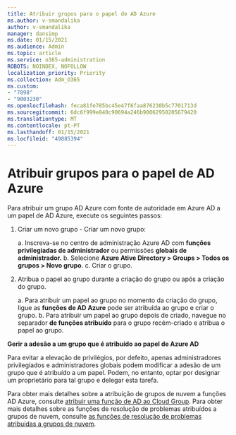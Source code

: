 ```yaml
---
title: Atribuir grupos para o papel de AD Azure
ms.author: v-smandalika
author: v-smandalika
manager: dansimp
ms.date: 01/15/2021
ms.audience: Admin
ms.topic: article
ms.service: o365-administration
ROBOTS: NOINDEX, NOFOLLOW
localization_priority: Priority
ms.collection: Adm_O365
ms.custom:
- "7898"
- "9003230"
ms.openlocfilehash: feca81fe785bc45e47f6faa876230b5c7701713d
ms.sourcegitcommit: 6dc6f999e840c90694a246b90062950205679420
ms.translationtype: MT
ms.contentlocale: pt-PT
ms.lasthandoff: 01/15/2021
ms.locfileid: "49885394"
---
```

# <a name="assigning-groups-to-azure-ad-role"></a>Atribuir grupos para o papel de AD Azure

Para atribuir um grupo AD Azure com fonte de autoridade em Azure AD a um papel de AD Azure, execute os seguintes passos:

1. Criar um novo grupo - Criar um novo grupo:

    a. Inscreva-se no centro de administração Azure AD com **funções privilegiadas de administrador** ou permissões **globais de administrador.**
    b. Selecione **Azure Ative Directory > Groups > Todos os grupos > Novo grupo**.
    c. Criar o grupo.

2. Atribua o papel ao grupo durante a criação do grupo ou após a criação do grupo.

    a. Para atribuir um papel ao grupo no momento da criação do grupo, ligue as **funções de AD Azure** pode ser atribuída ao grupo e criar o grupo.
    b. Para atribuir um papel ao grupo depois de criado, navegue no separador **de funções atribuído** para o grupo recém-criado e atribua o papel ao grupo.  

**Gerir a adesão a um grupo que é atribuído ao papel de Azure AD**

Para evitar a elevação de privilégios, por defeito, apenas administradores privilegiados e administradores globais podem modificar a adesão de um grupo que é atribuído a um papel. Podem, no entanto, optar por designar um proprietário para tal grupo e delegar esta tarefa.

Para obter mais detalhes sobre a atribuição de grupos de nuvem a funções AD Azure, consulte [atribuir uma função de AD ao Cloud Group](https://docs.microsoft.com/azure/active-directory/roles/groups-concept). Para obter mais detalhes sobre as funções de resolução de problemas atribuídos a grupos de nuvem, consulte [as funções de resolução de problemas atribuídas a grupos de nuvem](https://docs.microsoft.com/azure/active-directory/roles/groups-faq-troubleshooting).





